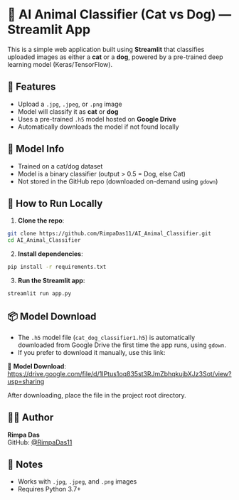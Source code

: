 
# 🐾 AI Animal Classifier (Cat vs Dog) — Streamlit App

This is a simple web application built using **Streamlit** that classifies uploaded images as either a **cat** or a **dog**, powered by a pre-trained deep learning model (Keras/TensorFlow).




## 🚀 Features

- Upload a `.jpg`, `.jpeg`, or `.png` image
- Model will classify it as **cat** or **dog**
- Uses a pre-trained `.h5` model hosted on **Google Drive**
- Automatically downloads the model if not found locally



## 🧠 Model Info

- Trained on a cat/dog dataset
- Model is a binary classifier (output > 0.5 = Dog, else Cat)
- Not stored in the GitHub repo (downloaded on-demand using `gdown`)



## 🔧 How to Run Locally

1. **Clone the repo**:
```bash
git clone https://github.com/RimpaDas11/AI_Animal_Classifier.git
cd AI_Animal_Classifier
```

2. **Install dependencies**:
```bash
pip install -r requirements.txt
```

3. **Run the Streamlit app**:
```bash
streamlit run app.py
```



## 📦 Model Download

- The `.h5` model file (`cat_dog_classifier1.h5`) is automatically downloaded from Google Drive the first time the app runs, using `gdown`.
- If you prefer to download it manually, use this link:

🔗 **Model Download**:  
https://drive.google.com/file/d/1IPtus1oq835st3RJmZbhqkujbXJz3Sot/view?usp=sharing

After downloading, place the file in the project root directory.





## 👩‍💻 Author

**Rimpa Das**  
GitHub: [@RimpaDas11](https://github.com/RimpaDas11)



## 📌 Notes

- Works with `.jpg`, `.jpeg`, and `.png` images
- Requires Python 3.7+
